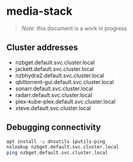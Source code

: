 # media-stack

> *Note*: this document is a work in progress

## Cluster addresses

- nzbget.default.svc.cluster.local
- jackett.default.svc.cluster.local
- nzbhydra2.default.svc.cluster.local
- qbittorrent-gui.default.svc.cluster.local
- sonarr.default.svc.cluster.local
- radarr.default.svc.cluster.local
- plex-kube-plex.default.svc.cluster.local
- xteve.default.svc.cluster.local

## Debugging connectivity

```bash
apt install -y dnsutils iputils-ping
nslookup nzbget.default.svc.cluster.local
ping nzbget.default.svc.cluster.local
```
